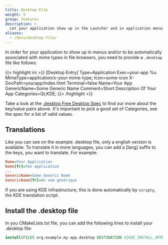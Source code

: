 ```yaml
---
title: Desktop File
weight: 5
group: features
description: >
  Let your application show up in the Launcher and in application menus.
aliases:
  - /docs/desktop-file/
---
```


In order for your application to show up in menus and/or to be automatically associated with mime types in file browsers, you need to provide a `.desktop` file like follows: 

{{< highlight ini >}}
[Desktop Entry]
Type=Application
Exec=your-app %u
MimeType=application/x-your-mime-type;
Icon=some-icon
X-DocPath=yourapp/index.html
Terminal=false
Name=Your App
GenericName=Some Generic Name
Comment=Short Description Of Your App
Categories=Qt;KDE;
{{< /highlight >}}

Take a look at the [.desktop Free Desktop Spec](http://standards.freedesktop.org/desktop-entry-spec/latest/) to find our more about the key/value pairs above. It's important to pick a good set of Categories, see the spec for a list of valid values. 

## Translations

Like you can see on the example .desktop file, only a english version is available. To translate it in more languages, you can add a [lang] suffix to the keys, you want to translate. For example:

```ini
Name=Your Application
Name[fr]=Ton application
...
GenericName=Some Generic Name
GenericName[fr]=Un nom générique
```

If you are using KDE infrastructure, this is done automatically by `scripty`, the KDE translation script.

## Install the .desktop file

In you CMakeLists.txt file, you can add the following lines to install your .desktop file:

```cmake
install(FILES org.example.my-app.desktop DESTINATION ${KDE_INSTALL_APPDIR})
```
